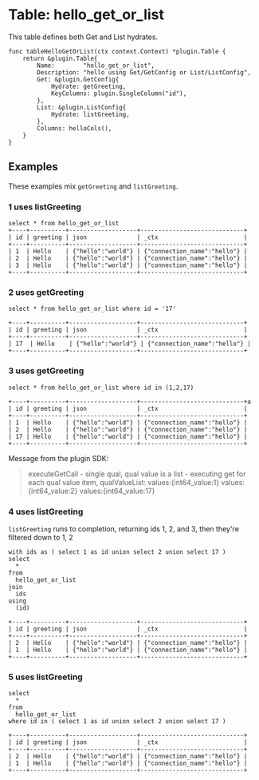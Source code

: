 # Table: hello_get_or_list

This table defines both Get and List hydrates.

```
func tableHelloGetOrList(ctx context.Context) *plugin.Table { 
	return &plugin.Table{
		Name:        "hello_get_or_list",
		Description: "hello using Get/GetConfig or List/ListConfig",
		Get: &plugin.GetConfig{
			Hydrate: getGreeting,
			KeyColumns: plugin.SingleColumn("id"),
		},
		List: &plugin.ListConfig{
			Hydrate: listGreeting,
		},
		Columns: helloCols(),
	}
}
```
## Examples

These examples mix `getGreeting` and  `listGreeting`.

### 1 uses listGreeting

```
select * from hello_get_or_list 
+----+----------+-------------------+-----------------------------+
| id | greeting | json              | _ctx                        |
+----+----------+-------------------+-----------------------------+
| 1  | Hello    | {"hello":"world"} | {"connection_name":"hello"} |
| 2  | Hello    | {"hello":"world"} | {"connection_name":"hello"} |
| 3  | Hello    | {"hello":"world"} | {"connection_name":"hello"} |
+----+----------+-------------------+-----------------------------+
```

### 2 uses getGreeting

```
select * from hello_get_or_list where id = '17'
```

```
+----+----------+-------------------+-----------------------------+
| id | greeting | json              | _ctx                        |
+----+----------+-------------------+-----------------------------+
| 17  | Hello    | {"hello":"world"} | {"connection_name":"hello"} |
+----+----------+-------------------+-----------------------------+
```


### 3 uses getGreeting

```
select * from hello_get_or_list where id in (1,2,17)
```

```
+----+----------+-------------------+-----------------------------+a
| id | greeting | json              | _ctx                        |
+----+----------+-------------------+-----------------------------+
| 1  | Hello    | {"hello":"world"} | {"connection_name":"hello"} |
| 2  | Hello    | {"hello":"world"} | {"connection_name":"hello"} |
| 17 | Hello    | {"hello":"world"} | {"connection_name":"hello"} |
+----+----------+-------------------+-----------------------------+
```

Message from the plugin SDK:

> executeGetCall - single qual, qual value is a list - executing get for each qual value item, qualValueList: values:{int64_value:1}  values:{int64_value:2}  values:{int64_value:17}

### 4 uses listGreeting

`listGreeting` runs to completion, returning ids 1, 2, and 3, then they're filtered down to 1, 2

```
with ids as ( select 1 as id union select 2 union select 17 )
select 
  *
from 
  hello_get_or_list
join 
  ids
using
  (id)
```

```
+----+----------+-------------------+-----------------------------+
| id | greeting | json              | _ctx                        |
+----+----------+-------------------+-----------------------------+
| 2  | Hello    | {"hello":"world"} | {"connection_name":"hello"} |
| 1  | Hello    | {"hello":"world"} | {"connection_name":"hello"} |
+----+----------+-------------------+-----------------------------+
```

### 5 uses listGreeting

```
select 
  *
from 
  hello_get_or_list
where id in ( select 1 as id union select 2 union select 17 )

+----+----------+-------------------+-----------------------------+
| id | greeting | json              | _ctx                        |
+----+----------+-------------------+-----------------------------+
| 2  | Hello    | {"hello":"world"} | {"connection_name":"hello"} |
| 1  | Hello    | {"hello":"world"} | {"connection_name":"hello"} |
+----+----------+-------------------+-----------------------------+
```